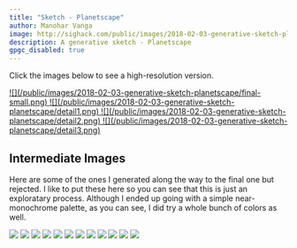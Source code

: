 ```yaml
---
title: "Sketch - Planetscape"
author: Manohar Vanga
image: http://sighack.com/public/images/2018-02-03-generative-sketch-planetscape/final-small.png
description: A generative sketch - Planetscape
gpgc_disabled: true
---
```


Click the images below to see a high-resolution version.

<a href="/public/images/2018-02-03-generative-sketch-planetscape/final-highres.png" target="_blank">
![](/public/images/2018-02-03-generative-sketch-planetscape/final-small.png)
</a>
<a href="/public/images/2018-02-03-generative-sketch-planetscape/detail1.png" target="_blank">
![](/public/images/2018-02-03-generative-sketch-planetscape/detail1.png)
</a>
<a href="/public/images/2018-02-03-generative-sketch-planetscape/detail2.png" target="_blank">
![](/public/images/2018-02-03-generative-sketch-planetscape/detail2.png)
</a>
<a href="/public/images/2018-02-03-generative-sketch-planetscape/detail3.png" target="_blank">
![](/public/images/2018-02-03-generative-sketch-planetscape/detail3.png)
</a>

## Intermediate Images

Here are some of the ones I generated along the way to the final one but rejected. I like to
put these here so you can see that this is just an exploratary process. Although
I ended up going with a simple near-monochrome palette, as you can see, I did
try a whole bunch of colors as well.

<a href="/public/images/2018-02-03-generative-sketch-planetscape/1.png" target="_blank">![](/public/images/2018-02-03-generative-sketch-planetscape/1.png)</a>
<a href="/public/images/2018-02-03-generative-sketch-planetscape/2.png" target="_blank">![](/public/images/2018-02-03-generative-sketch-planetscape/2.png)</a>
<a href="/public/images/2018-02-03-generative-sketch-planetscape/3.png" target="_blank">![](/public/images/2018-02-03-generative-sketch-planetscape/3.png)</a>
<a href="/public/images/2018-02-03-generative-sketch-planetscape/4.png" target="_blank">![](/public/images/2018-02-03-generative-sketch-planetscape/4.png)</a>
<a href="/public/images/2018-02-03-generative-sketch-planetscape/5.png" target="_blank">![](/public/images/2018-02-03-generative-sketch-planetscape/5.png)</a>
<a href="/public/images/2018-02-03-generative-sketch-planetscape/6.png" target="_blank">![](/public/images/2018-02-03-generative-sketch-planetscape/6.png)</a>
<a href="/public/images/2018-02-03-generative-sketch-planetscape/7.png" target="_blank">![](/public/images/2018-02-03-generative-sketch-planetscape/7.png)</a>
<a href="/public/images/2018-02-03-generative-sketch-planetscape/8.png" target="_blank">![](/public/images/2018-02-03-generative-sketch-planetscape/8.png)</a>
<a href="/public/images/2018-02-03-generative-sketch-planetscape/9.png" target="_blank">![](/public/images/2018-02-03-generative-sketch-planetscape/9.png)</a>
<a href="/public/images/2018-02-03-generative-sketch-planetscape/10.png" target="_blank">![](/public/images/2018-02-03-generative-sketch-planetscape/10.png)</a>
<a href="/public/images/2018-02-03-generative-sketch-planetscape/11.png" target="_blank">![](/public/images/2018-02-03-generative-sketch-planetscape/11.png)</a>
<a href="/public/images/2018-02-03-generative-sketch-planetscape/12.png" target="_blank">![](/public/images/2018-02-03-generative-sketch-planetscape/12.png)</a>
